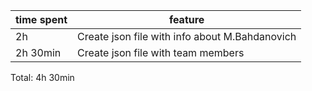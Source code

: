 | time spent | feature                                           |
| ---------- | ------------------------------------------------- |
| 2h         | Create json file with info about M.Bahdanovich    |
| 2h 30min   | Create json file with team members                |

Total: 4h 30min